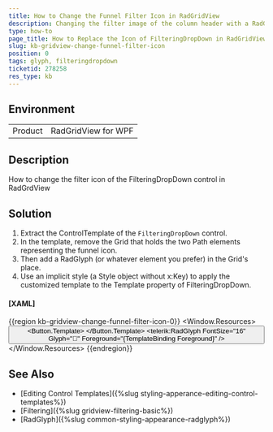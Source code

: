 ```yaml
---
title: How to Change the Funnel Filter Icon in RadGridView
description: Changing the filter image of the column header with a RadGlyph element
type: how-to
page_title: How to Replace the Icon of FilteringDropDown in RadGridView
slug: kb-gridview-change-funnel-filter-icon
position: 0
tags: glyph, filteringdropdown
ticketid: 278258
res_type: kb
---
```


## Environment
<table>
	<tr>
		<td>Product</td>
		<td>RadGridView for WPF</td>
	</tr>
</table>

## Description

How to change the filter icon of the FilteringDropDown control in RadGrdView

## Solution

1. Extract the ControlTemplate of the `FilteringDropDown` control.
2. In the template, remove the Grid that holds the two Path elements representing the funnel icon.
3. Then add a RadGlyph (or whatever element you prefer) in the Grid's place.
4. Use an implicit style (a Style object without x:Key) to apply the customized template to the Template property of FilteringDropDown.

#### __[XAML]__
{{region kb-gridview-change-funnel-filter-icon-0}}
	<Window.Resources>
		<ControlTemplate TargetType="telerik:FilteringDropDown" x:Key="DistinctFilterControlTemplate">
			<Grid>
				<Button x:Name="PART_DropDownButton">
					<Button.Template>
						<ControlTemplate TargetType="Button">
							<ContentPresenter/>
						</ControlTemplate>
					</Button.Template>
					<Border Cursor="Hand" MinWidth="22" Background="Transparent">
						<!-- the custom icon -->
						<telerik:RadGlyph FontSize="16" Glyph="&#xe91e;" Foreground="{TemplateBinding Foreground}" />                     
					</Border>
				</Button>
				<Popup x:Name="PART_DropDownPopup" StaysOpen="True" AllowsTransparency="True" PopupAnimation="Slide"/>
			</Grid>
		</ControlTemplate>
		<Style TargetType="telerik:FilteringDropDown">
			<Setter Property="Template" Value="{StaticResource DistinctFilterControlTemplate}"/>
		</Style>
	</Window.Resources>
{{endregion}}

## See Also
* [Editing Control Templates]({%slug styling-apperance-editing-control-templates%})
* [Filtering]({%slug gridview-filtering-basic%})
* [RadGlyph]({%slug common-styling-appearance-radglyph%})
